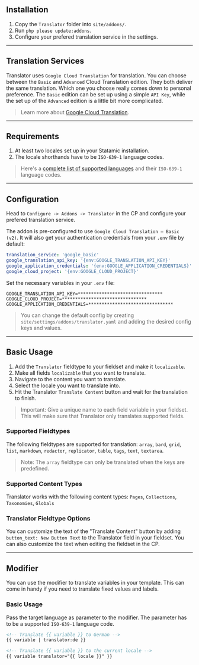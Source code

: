 ## Installation

1. Copy the `Translator` folder into `site/addons/`.
2. Run `php please update:addons`.
3. Configure your prefered translation service in the settings.

***

## Translation Services
Translator uses `Google Cloud Translation` for translation. You can choose between the `Basic` and `Advanced` Cloud Translation edition. They both deliver the same translation. Which one you choose really comes down to personal preference. The `Basic` edition can be set up using a simple `API Key`, while the set up of the `Advanced` edition is a little bit more complicated.

> Learn more about [Google Cloud Translation](https://cloud.google.com/translate/docs).

***

## Requirements
1. At least two locales set up in your Statamic installation.
2. The locale shorthands have to be `ISO-639-1` language codes.

> Here's a [complete list of supported languages](https://cloud.google.com/translate/docs/languages) and their `ISO-639-1` language codes.

***

## Configuration
Head to `Configure -> Addons -> Translator` in the CP and configure your prefered translation service. 

The addon is pre-configured to use `Google Cloud Translation – Basic (v2)`. It will also get your authentication credentials from your `.env` file by default:

```yaml
translation_service: 'google_basic'
google_translation_api_key: '{env:GOOGLE_TRANSLATION_API_KEY}'
google_application_credentials: '{env:GOOGLE_APPLICATION_CREDENTIALS}'
google_cloud_project: '{env:GOOGLE_CLOUD_PROJECT}'
```

Set the necessary variables in your `.env` file:

```env
GOOGLE_TRANSLATION_API_KEY=********************************
GOOGLE_CLOUD_PROJECT=********************************
GOOGLE_APPLICATION_CREDENTIALS=********************************
```

> You can change the default config by creating `site/settings/addons/translator.yaml` and adding the desired config keys and values.

***

## Basic Usage
1. Add the `Translator` fieldtype to your fieldset and make it `localizable`.
2. Make all fields `localizable` that you want to translate.
3. Navigate to the content you want to translate.
4. Select the locale you want to translate into.
5. Hit the Translator `Translate Content` button and wait for the translation to finish.

> Important: Give a unique name to each field variable in your fieldset. This will make sure that Translator only translates supported fields.

### Supported Fieldtypes
The following fieldtypes are supported for translation: `array`, `bard`, `grid`, `list`, `markdown`, `redactor`, `replicator`, `table`, `tags`, `text`, `textarea`.

> Note: The `array` fieldtype can only be translated when the keys are predefined.

### Supported Content Types
Translator works with the following content types: `Pages`, `Collections`, `Taxonomies`, `Globals`

### Translator Fieldtype Options
You can customize the text of the "Translate Content" button by adding `button_text: New Button Text` to the Translator field in your fieldset. You can also customize the text when editing the fieldset in the CP.

***

## Modifier
You can use the modifier to translate variables in your template. This can come in handy if you need to translate fixed values and labels.

### Basic Usage
Pass the target language as parameter to the modifier. The parameter has to be a supported `ISO-639-1` language code.

```html
<!-- Translate {{ variable }} to German -->
{{ variable | translator:de }}

<!-- Translate {{ variable }} to the current locale -->
{{ variable translator="{{ locale }}" }}
```